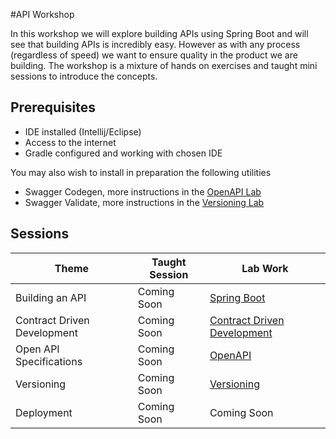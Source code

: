 #API Workshop

In this workshop we will explore building APIs using Spring Boot and will see that building 
APIs is incredibly easy. 
However as with any process (regardless of speed) we want to ensure quality in the product we are building.
The workshop is a mixture of hands on exercises and taught mini sessions to introduce the concepts.

## Prerequisites 

* IDE installed (Intellij/Eclipse) 
* Access to the internet 
* Gradle configured and working with chosen IDE

You may also wish to install in preparation the following utilities

* Swagger Codegen, more instructions in the [OpenAPI Lab](/03-open-api) 
* Swagger Validate, more instructions in the [Versioning Lab](/04-versioning)

## Sessions


| Theme                         | Taught Session |  Lab Work                                    |
|-------------------------------|----------------|--------------------------------------------- |
| Building an API               | Coming Soon    | [Spring Boot](/01-spring-boot/README.md)     |
| Contract Driven Development   | Coming Soon    | [Contract Driven Development](/02-contracts) |
| Open API Specifications       | Coming Soon    | [OpenAPI](/03-open-api)                      | 
| Versioning                    | Coming Soon    | [Versioning](/04-versioning)                 | 
| Deployment                    | Coming Soon    | Coming Soon                                  |

